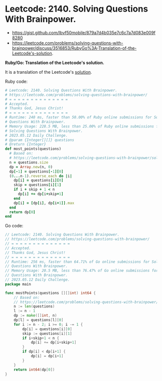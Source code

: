 # Leetcode: 2140. Solving Questions With Brainpower.

- https://gist.github.com/lbvf50mobile/879a7d4b035e7c6c7a7d083e009f8280
- https://leetcode.com/problems/solving-questions-with-brainpower/discuss/3516853/RubyGo%3A-Translation-of-the-Leetcode's-solution.

**Ruby/Go: Translation of the Leetcode's solution.**

It is a translation of the Leetcode's [solution](https://leetcode.com/problems/solving-questions-with-brainpower/solution/).

Ruby code:
```Ruby
# Leetcode: 2140. Solving Questions With Brainpower.
# https://leetcode.com/problems/solving-questions-with-brainpower/
# = = = = = = = = = = = = = =
# Accepted.
# Thanks God, Jesus Christ!
# = = = = = = = = = = = = = =
# Runtime: 240 ms, faster than 50.00% of Ruby online submissions for Solving
# Questions With Brainpower.
# Memory Usage: 228.5 MB, less than 25.00% of Ruby online submissions for
# Solving Questions With Brainpower.
# 2023.05.12 Daily Challenge.
# @param {Integer[][]} questions
# @return {Integer}
def most_points(questions)
  # Based on: 
  # https://leetcode.com/problems/solving-questions-with-brainpower/solution/
  n = questions.size
  dp = Array.new(n, 0)
  dp[-1] = questions[-1][0]
  (0...n-1).reverse_each do |i|
    dp[i] = questions[i][0]
    skip = questions[i][1]
    if i + skip + 1 < n
      dp[i] += dp[i+skip+1]
    end
    dp[i] = [dp[i], dp[i+1]].max
  end
  return dp[0]
end
```
Go code:
```Go
// Leetcode: 2140. Solving Questions With Brainpower.
// https://leetcode.com/problems/solving-questions-with-brainpower/
// = = = = = = = = = = = = = =
// Accepted.
// Thanks God, Jesus Christ!
// = = = = = = = = = = = = = =
// Runtime: 256 ms, faster than 64.71% of Go online submissions for Solving
// Questions With Brainpower.
// Memory Usage: 20.5 MB, less than 76.47% of Go online submissions for Solving
// Questions With Brainpower.
// 2023.05.12 Daily Challenge.
package main

func mostPoints(questions [][]int) int64 {
	// Based on:
	// https://leetcode.com/problems/solving-questions-with-brainpower/solution/
	n := len(questions)
	l := n - 1
	dp := make([]int, n)
	dp[l] = questions[l][0]
	for i := n - 2; i >= 0; i -= 1 {
		dp[i] = questions[i][0]
		skip := questions[i][1]
		if i+skip+1 < n {
			dp[i] += dp[i+skip+1]
		}
		if dp[i] < dp[i+1] {
			dp[i] = dp[i+1]
		}
	}
	return int64(dp[0])
}
```
